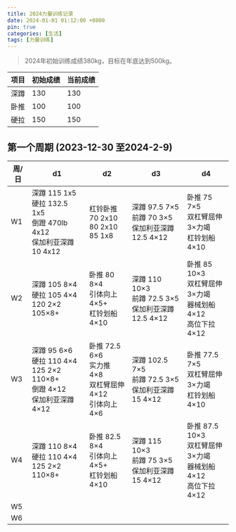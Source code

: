 ```yaml
---
title: 2024力量训练记录
date: 2024-01-01 01:12:00 +0800
pin: true 
categories: [生活]
tags: [力量训练]
---
```


> 2024年初始训练成绩380kg，目标在年底达到500kg。

|项目|初始成绩|当前成绩|  
|--|--|--|
|深蹲|130|130|
|卧推|100|100|
|硬拉|150|150|

## 第一个周期 (2023-12-30 至2024-2-9)

|周/日|d1|d2|d3|d4|
|--|--|--|--|--|
|W1|深蹲 115 1x5 <br>硬拉 132.5 1x5 <br>倒蹬 470lb 4x12 <br>保加利亚深蹲 10 4x12 | 杠铃卧推 <br>70 2x10 <br> 80 2x10  <br> 85 1x8| 深蹲 97.5 7×5 <br>前蹲 70 3×5<br>保加利亚深蹲 12.5 4×12| 卧推 75 7×5<br>双杠臂屈伸 3×力竭<br>杠铃划船4×10|
|W2|深蹲 105 8×4<br>硬拉 105 4×4  120 2×2 <br>105×8+|卧推 80 8×4<br>引体向上4×5+<br>杠铃划船 4×10|深蹲 110 10×3<br>前蹲 72.5 3×5<br>保加利亚深蹲 12.5 4×12|卧推 85 10×3<br>双杠臂屈伸 3×力竭<br>器械划船 4×12<br>高位下拉 4×12|
|W3|深蹲 95 6×6<br>硬拉 110 4×4  125 2×2 <br> 110×8+<br>倒蹬 4×12<br>保加利亚深蹲 4×12|卧推 72.5 6×6<br>实力推 4×8<br>双杠臂屈伸 4×12<br>引体向上 4×6|深蹲 102.5 7×5<br>前蹲 72.5 3×5<br>保加利亚深蹲 15 4×12|卧推 77.5 7×5<br>双杠臂屈伸 3×力竭<br>杠铃划船 4×10|
|W4|深蹲 110 8×4<br>硬拉 110 4×4  125 2×2 <br>110×8+|卧推 82.5 8×4<br>引体向上 4×5+<br>杠铃划船 4×10|深蹲 115 10×3<br>前蹲 75 3×5<br>保加利亚深蹲 15 4×12|卧推 87.5 10×3<br>双杠臂屈伸 3×力竭<br>器械划船 4×12<br>高位下拉 4×12|
|W5|||||
|W6|||||

